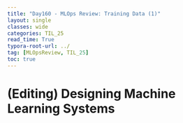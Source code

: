 ```yaml
---
title: "Day160 - MLOps Review: Training Data (1)"
layout: single
classes: wide
categories: TIL_25
read_time: True
typora-root-url: ../
tag: [MLOpsReview, TIL_25]
toc: true 
---
```


# (Editing) Designing Machine Learning Systems



<br>

